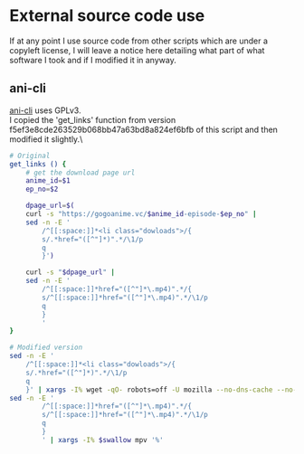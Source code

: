 # External source code use
If at any point I use source code from other scripts which are under a copyleft license, I will leave a notice here detailing what part of what software I took and if I modified it in anyway.

## ani-cli

[ani-cli](https://github.com/pystardust/ani-cli) uses GPLv3.\
I copied the 'get_links' function from version f5ef3e8cde263529b068bb47a63bd8a824ef6bfb of this script and then modified it slightly.\
```sh
# Original
get_links () {
	# get the download page url
	anime_id=$1
	ep_no=$2

	dpage_url=$(
	curl -s "https://gogoanime.vc/$anime_id-episode-$ep_no" |
	sed -n -E '
		/^[[:space:]]*<li class="dowloads">/{
		s/.*href="([^"]*)".*/\1/p
		q
		}')

	curl -s "$dpage_url" |
	sed -n -E '
		/^[[:space:]]*href="([^"]*\.mp4)".*/{
		s/^[[:space:]]*href="([^"]*\.mp4)".*/\1/p
		q
		}
		'
}

# Modified version
sed -n -E '
    /^[[:space:]]*<li class="dowloads">/{
    s/.*href="([^"]*)".*/\1/p
    q
    }' | xargs -I% wget -qO- robots=off -U mozilla --no-dns-cache --no-cache '%' |
sed -n -E '
        /^[[:space:]]*href="([^"]*\.mp4)".*/{
        s/^[[:space:]]*href="([^"]*\.mp4)".*/\1/p
        q
        }
        ' | xargs -I% $swallow mpv '%'
```
